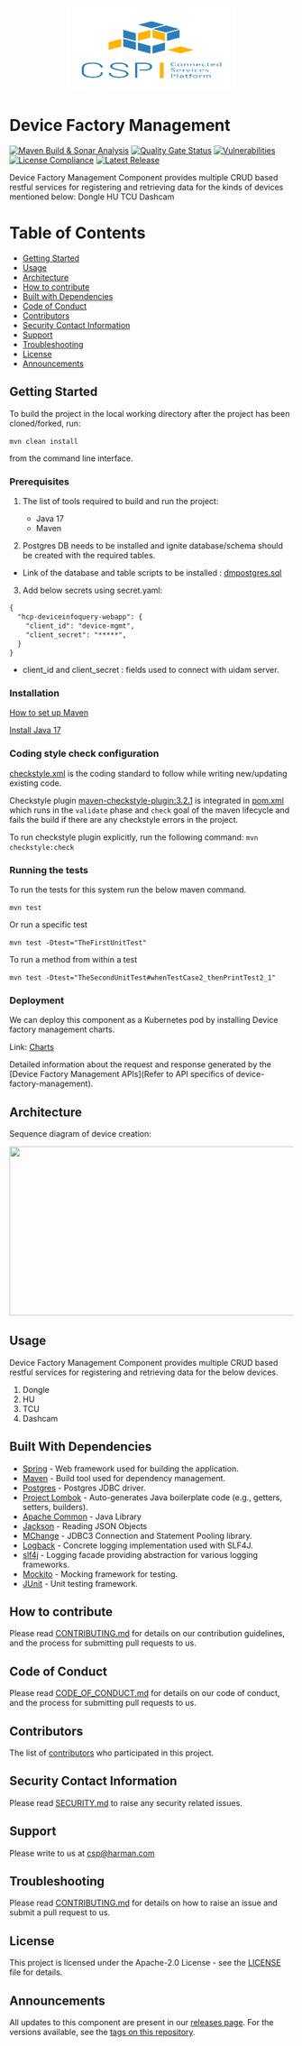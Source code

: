 <div align="center">
  <img src="./images/logo.png" width="300" height="150"/>
</div>

# Device Factory Management

[![Maven Build & Sonar Analysis](https://github.com/eclipse-ecsp/device-factory-management/actions/workflows/maven-build.yml/badge.svg)](https://github.com/eclipse-ecsp/device-factory-management/actions/workflows/maven-build.yml)
[![Quality Gate Status](https://sonarcloud.io/api/project_badges/measure?project=eclipse-ecsp_device-factory-management&metric=alert_status)](https://sonarcloud.io/summary/new_code?id=eclipse-ecsp_device-factory-management)
[![Vulnerabilities](https://sonarcloud.io/api/project_badges/measure?project=eclipse-ecsp_device-factory-management&metric=vulnerabilities)](https://sonarcloud.io/summary/new_code?id=eclipse-ecsp_device-factory-management)
[![License Compliance](https://github.com/eclipse-ecsp/device-factory-management/actions/workflows/licence-compliance.yaml/badge.svg)](https://github.com/eclipse-ecsp/device-factory-management/actions/workflows/licence-compliance.yaml)
[![Latest Release](https://img.shields.io/github/v/release/eclipse-ecsp/device-factory-management?sort=semver)](https://github.com/eclipse-ecsp/device-factory-management/releases)

Device Factory Management Component provides multiple CRUD based restful services for registering and retrieving data
for the kinds of devices mentioned below:
Dongle HU TCU Dashcam

# Table of Contents

* [Getting Started](#getting-started)
* [Usage](#usage)
* [Architecture](#architecture)
* [How to contribute](#how-to-contribute)
* [Built with Dependencies](#built-with-dependencies)
* [Code of Conduct](#code-of-conduct)
* [Contributors](#contributors)
* [Security Contact Information](#security-contact-information)
* [Support](#support)
* [Troubleshooting](#troubleshooting)
* [License](#license)
* [Announcements](#announcements)

## Getting Started

To build the project in the local working directory after the project has been cloned/forked, run:

```mvn clean install```

from the command line interface.

### Prerequisites

1. The list of tools required to build and run the project:
   - Java 17
   - Maven

2. Postgres DB needs to be installed and ignite database/schema should be created with the required tables.

* Link of the database and table scripts to be installed :
  [dmpostgres.sql](../../../ecsp-helm-charts/blob/main/postgresql/db-scripts/dmpostgres.sql)

3. Add below secrets using secret.yaml:

```
{
  "hcp-deviceinfoquery-webapp": {
    "client_id": "device-mgmt",
    "client_secret": "*****",
  }
}
```

* client_id and client_secret : fields used to connect with uidam server.

### Installation

[How to set up Maven](https://maven.apache.org/install.html)

[Install Java 17](https://www.azul.com/downloads/?version=java-17-lts&package=jdk#zulu)

### Coding style check configuration

[checkstyle.xml](./device-factory-management-api/checkstyle.xml) is the coding standard to follow while writing new/updating existing
code.

Checkstyle plugin [maven-checkstyle-plugin:3.2.1](https://maven.apache.org/plugins/maven-checkstyle-plugin/) is
integrated in [pom.xml](./pom.xml) which runs in the `validate` phase and `check` goal of the maven lifecycle and fails
the build if there are any checkstyle errors in the project.

To run checkstyle plugin explicitly, run the following command:
```mvn checkstyle:check```

### Running the tests

To run the tests for this system run the below maven command.

```mvn test```

Or run a specific test

```mvn test -Dtest="TheFirstUnitTest"```

To run a method from within a test

```mvn test -Dtest="TheSecondUnitTest#whenTestCase2_thenPrintTest2_1"```

### Deployment

We can deploy this component as a Kubernetes pod by installing Device factory management charts.

Link:
[Charts](../../../ecsp-helm-charts/tree/main/deviceinfoquery)

Detailed information about the request and response generated by
the [Device Factory Management APIs](Refer to API specifics of device-factory-management).

## Architecture

Sequence diagram of device creation:

[<img src="./images/device-create-flow.svg" width="800" height="300"/>](device-create-flow.svg)

## Usage

Device Factory Management Component provides multiple CRUD based restful services for registering and retrieving data for the below devices.
1. Dongle 
2. HU 
3. TCU 
4. Dashcam

## Built With Dependencies

* [Spring](https://spring.io/projects/spring-framework) - Web framework used for building the application.
* [Maven](https://maven.apache.org/) - Build tool used for dependency management.
* [Postgres](https://jdbc.postgresql.org/) - Postgres JDBC driver.
* [Project Lombok](https://projectlombok.org/) - Auto-generates Java boilerplate code (e.g., getters, setters, builders).
* [Apache Common](https://commons.apache.org/proper/commons-lang/) - Java Library
* [Jackson](https://github.com/FasterXML) - Reading JSON Objects
* [MChange](https://www.mchange.com/projects/c3p0/) - JDBC3 Connection and Statement Pooling library.
* [Logback](https://logback.qos.ch/) - Concrete logging implementation used with SLF4J.
* [slf4j](https://www.slf4j.org/) - Logging facade providing abstraction for various logging frameworks.
* [Mockito](https://site.mockito.org/) - Mocking framework for testing.
* [JUnit](https://junit.org/) - Unit testing framework.

## How to contribute

Please read [CONTRIBUTING.md](./CONTRIBUTING.md) for details on our contribution
guidelines, and the process for submitting pull requests to us.

## Code of Conduct

Please read [CODE_OF_CONDUCT.md](./CODE_OF_CONDUCT.md) for details on our code of conduct,
and the process for submitting pull requests to us.

## Contributors

The list of [contributors](../../graphs/contributors) who participated in this project.

## Security Contact Information

Please read [SECURITY.md](./SECURITY.md) to raise any security related issues.


## Support

Please write to us at [csp@harman.com](mailto:csp@harman.com)

## Troubleshooting

Please read [CONTRIBUTING.md](./CONTRIBUTING.md) for details on how to raise an issue and submit a pull request to us.

## License

This project is licensed under the Apache-2.0 License - see the [LICENSE](./LICENSE) file for details.

## Announcements

All updates to this component are present in our [releases page](../../releases).
For the versions available, see the [tags on this repository](../../tags).
